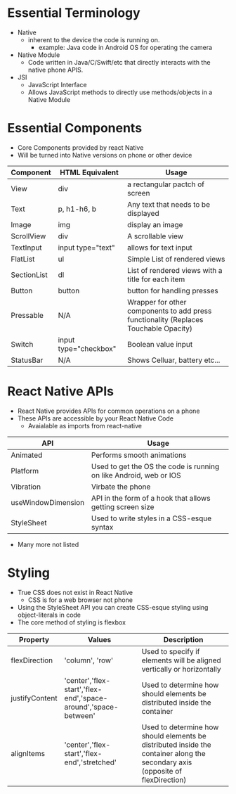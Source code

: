 # Essential Terminology
- Native
    - inherent to the device the code is running on.
        - example: Java code in Android OS for operating the camera
- Native Module
    - Code written in Java/C/Swift/etc that directly interacts with the native phone APIS.
- JSI
    - JavaScript Interface
    - Allows JavaScript methods to directly use methods/objects in a Native Module

# Essential Components
- Core Components provided by react Native
- Will be turned into Native versions on phone or other device

|Component|HTML Equivalent|Usage|
|---------|---------------|-----|
|View| div| a rectangular pactch of screen|
|Text| p, h1-h6, b | Any text that needs to be displayed|
|Image| img| display an image|
|ScrollView| div | A scrollable view|
|TextInput| input type="text"| allows for text input|
|FlatList| ul | Simple List of rendered views|
|SectionList| dl | List of rendered views with a title for each item|
|Button| button| button for handling presses|
|Pressable| N/A| Wrapper for other components to add press functionality (Replaces Touchable Opacity)|
|Switch| input type="checkbox"| Boolean value input|
|StatusBar| N/A | Shows Celluar, battery etc...|

# React Native APIs
- React Native provides APIs for common operations on a phone
- These APIs are accessible by your React Native Code
    - Avaialable as imports from react-native

|API|Usage|
|---|-----|
|Animated| Performs smooth animations|
|Platform| Used to get the OS the code is running on like Android, web or IOS|
|Vibration| Virbate the phone|
|useWindowDimension| API in the form of a hook that allows getting screen size|
|StyleSheet| Used to write styles in a CSS-esque syntax|
- Many more not listed

# Styling
- True CSS does not exist in React Native
    - CSS is for a web browser not phone
- Using the StyleSheet API you can create CSS-esque styling using object-literals in code
- The core method of styling is flexbox

| Property      | Values          | Description                                         |
| ------------- | --------------- | --------------------------------------------------- |
| flexDirection | 'column', 'row' | Used to specify if elements will be aligned vertically or horizontally |
| justifyContent| 'center','flex-start','flex-end','space-around','space-between'| Used to determine how should elements be distributed inside the container |
| alignItems    | 'center','flex-start','flex-end','stretched' | Used to determine how should elements be distributed inside the container along the secondary axis (opposite of flexDirection) |


